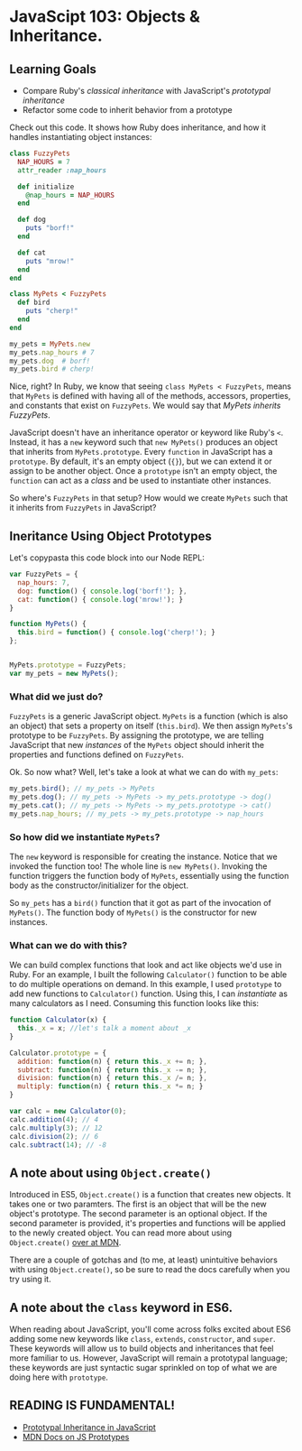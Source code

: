 # JavaScipt 103: Objects & Inheritance.
## Learning Goals
- Compare Ruby's _classical inheritance_ with JavaScript's _prototypal inheritance_
- Refactor some code to inherit behavior from a prototype

Check out this code. It shows how Ruby does inheritance, and how it handles instantiating object instances:

```ruby
class FuzzyPets
  NAP_HOURS = 7
  attr_reader :nap_hours

  def initialize
    @nap_hours = NAP_HOURS
  end

  def dog
    puts "borf!"
  end

  def cat
    puts "mrow!"
  end
end

class MyPets < FuzzyPets
  def bird
    puts "cherp!"
  end
end

my_pets = MyPets.new
my_pets.nap_hours # 7
my_pets.dog  # borf!
my_pets.bird # cherp!
```

Nice, right? In Ruby, we know that seeing `class MyPets < FuzzyPets`, means that `MyPets` is defined with having all of the methods, accessors, properties, and constants that exist on `FuzzyPets`. We would say that _MyPets inherits FuzzyPets_.

JavaScript doesn't have an inheritance operator or keyword like Ruby's `<`. Instead, it has a `new` keyword such that `new MyPets()` produces an object that inherits from `MyPets.prototype`. Every `function` in JavaScript has a `prototype`. By default, it's an empty object (`{}`), but we can extend it or assign to be another object. Once a `prototype` isn't an empty object, the `function` can act as a _class_ and be used to instantiate other instances.

So where's `FuzzyPets` in that setup? How would we create `MyPets` such that it inherits from `FuzzyPets` in JavaScript?

## Ineritance Using Object Prototypes
Let's copypasta this code block into our Node REPL:

```javascript
var FuzzyPets = {
  nap_hours: 7,
  dog: function() { console.log('borf!'); },
  cat: function() { console.log('mrow!'); }
}

function MyPets() {
  this.bird = function() { console.log('cherp!'); }
};


MyPets.prototype = FuzzyPets;
var my_pets = new MyPets();
```

### What did we just do?
`FuzzyPets` is a generic JavaScript object. `MyPets` is a function (which is also an object) that sets a property on itself (`this.bird`). We then assign `MyPets`'s prototype to be `FuzzyPets`. By assigning the prototype, we are telling JavaScript that new _instances_ of the `MyPets` object should inherit the properties and functions defined on `FuzzyPets`.

Ok. So now what? Well, let's take a look at what we can do with `my_pets`:

```javascript
my_pets.bird(); // my_pets -> MyPets
my_pets.dog(); // my_pets -> MyPets -> my_pets.prototype -> dog()
my_pets.cat(); // my_pets -> MyPets -> my_pets.prototype -> cat()
my_pets.nap_hours; // my_pets -> my_pets.prototype -> nap_hours
```

### So how did we instantiate `MyPets`?
The `new` keyword is responsible for creating the instance. Notice that we invoked the function too! The whole line is `new MyPets()`. Invoking the function triggers the function body of `MyPets`, essentially using the function body as the constructor/initializer for the object.

So `my_pets` has a `bird()` function that it got as part of the invocation of `MyPets()`. The function body of `MyPets()` is the constructor for new instances.

### What can we do with this?
We can build complex functions that look and act like objects we'd use in Ruby. For an example, I built the following `Calculator()` function to be able to do multiple operations on demand. In this example, I used `prototype` to add new functions to `Calculator()` function. Using this, I can _instantiate_ as many calculators as I need. Consuming this function looks like this:

```javascript
function Calculator(x) {
  this._x = x; //let's talk a moment about _x
}

Calculator.prototype = {
  addition: function(n) { return this._x += n; },
  subtract: function(n) { return this._x -= n; },
  division: function(n) { return this._x /= n; },
  multiply: function(n) { return this._x *= n; }
}

var calc = new Calculator(0);
calc.addition(4); // 4
calc.multiply(3); // 12
calc.division(2); // 6
calc.subtract(14); // -8
```

## A note about using `Object.create()`
Introduced in ES5, `Object.create()` is a function that creates new objects. It takes one or two paramters. The first is an object that will be the new object's prototype. The second parameter is an optional object. If the second parameter is provided, it's properties and functions will be applied to the newly created object. You can read more about using `Object.create()` [over at MDN](https://developer.mozilla.org/en-US/docs/Web/JavaScript/Reference/Global_Objects/Object/create).

There are a couple of gotchas and (to me, at least) unintuitive behaviors with using `Object.create()`, so be sure to read the docs carefully when you try using it.

## A note about the `class` keyword in ES6.
When reading about JavaScript, you'll come across folks excited about ES6 adding some new keywords like `class`, `extends`, `constructor`, and `super`. These keywords will allow us to build objects and inheritances that feel more familiar to us. However, JavaScript will remain a prototypal language; these keywords are just syntactic sugar sprinkled on top of what we are doing here with `prototype`.

## READING IS FUNDAMENTAL!
- [Prototypal Inheritance in JavaScript](http://javascript.crockford.com/prototypal.html)
- [MDN Docs on JS Prototypes](https://developer.mozilla.org/en-US/docs/Web/JavaScript/Inheritance_and_the_prototype_chain)

